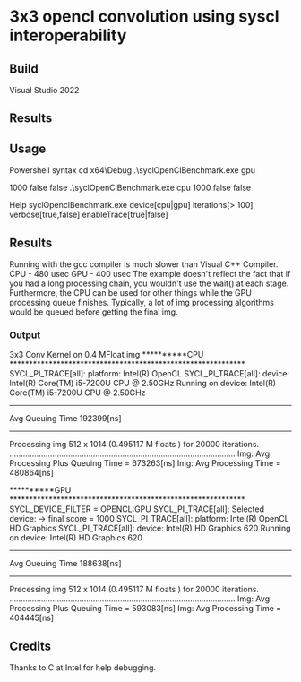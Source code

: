 # 3x3 opencl convolution using syscl interoperability

## Build
Visual Studio 2022

## Results


## Usage
Powershell syntax
cd x64\Debug
 .\syclOpenClBenchmark.exe gpu
 
  1000 false false
  .\syclOpenClBenchmark.exe cpu 1000 false false

  Help
  syclOpenclBenchmark.exe device[cpu|gpu] iterations[> 100] verbose[true,false] enableTrace[true|false]

## Results
Running with the gcc compiler is much slower than Visual C++ Compiler.  
CPU - 480 usec
GPU - 400 usec
The example doesn't reflect the fact that if you had a long processing chain, you wouldn't use the wait() at each stage. Furthermore, the CPU can be used for other things while the GPU processing queue finishes. Typically, a lot of img processing algorithms would be queued before getting the final img.

### Output
3x3 Conv Kernel on 0.4 MFloat img
**********CPU ************************************************************
SYCL_PI_TRACE[all]:   platform: Intel(R) OpenCL
SYCL_PI_TRACE[all]:   device: Intel(R) Core(TM) i5-7200U CPU @ 2.50GHz
Running on device: Intel(R) Core(TM) i5-7200U CPU @ 2.50GHz
***********************************************************
Avg Queuing Time 192399[ns]
***********************************************************
Processing img 512 x 1014 (0.495117 M floats ) for 20000 iterations.
....................................................................................................
Img: Avg Processing Plus Queuing Time = 673263[ns]
Img: Avg Processing Time = 480864[ns]

**********GPU ************************************************************
SYCL_DEVICE_FILTER = OPENCL:GPU
SYCL_PI_TRACE[all]: Selected device: -> final score = 1000
SYCL_PI_TRACE[all]:   platform: Intel(R) OpenCL HD Graphics
SYCL_PI_TRACE[all]:   device: Intel(R) HD Graphics 620
Running on device: Intel(R) HD Graphics 620
***********************************************************
Avg Queuing Time 188638[ns]
***********************************************************
Precessing img 512 x 1014 (0.495117 M floats ) for 20000 iterations.
....................................................................................................
Img: Avg Processing Plus Queuing Time = 593083[ns]
Img: Avg Processing Time = 404445[ns]

## Credits
Thanks to C at Intel for help debugging. 
